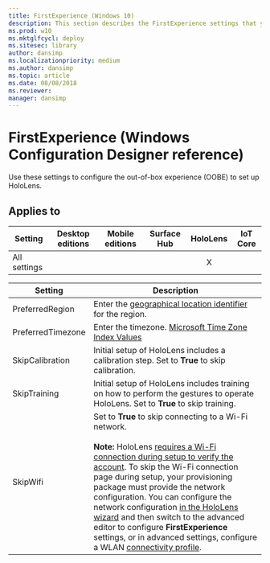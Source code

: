 ```yaml
---
title: FirstExperience (Windows 10)
description: This section describes the FirstExperience settings that you can configure in provisioning packages for Windows 10 using Windows Configuration Designer.
ms.prod: w10
ms.mktglfcycl: deploy
ms.sitesec: library
author: dansimp
ms.localizationpriority: medium
ms.author: dansimp
ms.topic: article
ms.date: 08/08/2018
ms.reviewer: 
manager: dansimp
---
```


# FirstExperience (Windows Configuration Designer reference)

Use these settings to configure the out-of-box experience (OOBE) to set up HoloLens. 

## Applies to

| Setting   | Desktop editions | Mobile editions | Surface Hub | HoloLens | IoT Core |
| --- | :---: | :---: | :---: | :---: | :---: |
| All settings |   |  |  | X |  |

Setting | Description
--- | ---
PreferredRegion | Enter the [geographical location identifier](/windows/win32/intl/table-of-geographical-locations) for the region.
PreferredTimezone | Enter the timezone. [Microsoft Time Zone Index Values](/previous-versions/windows/embedded/ms912391(v=winembedded.11))
SkipCalibration | Initial setup of HoloLens includes a calibration step. Set to **True** to skip calibration.
SkipTraining | Initial setup of HoloLens includes training on how to perform the gestures to operate HoloLens. Set to **True** to skip training. 
SkipWifi | Set to **True** to skip connecting to a Wi-Fi network.<br><br>**Note:** HoloLens [requires a Wi-Fi connection during setup to verify the account](/hololens/hololens-setup). To skip the Wi-Fi connection page during setup, your provisioning package must provide the network configuration. You can configure the network configuration [in the HoloLens wizard](/hololens/hololens-provisioning#create-a-provisioning-package-for-hololens-using-the-hololens-wizard) and then switch to the advanced editor to configure **FirstExperience** settings, or in advanced settings, configure a WLAN [connectivity profile](wcd-connectivityprofiles.md).